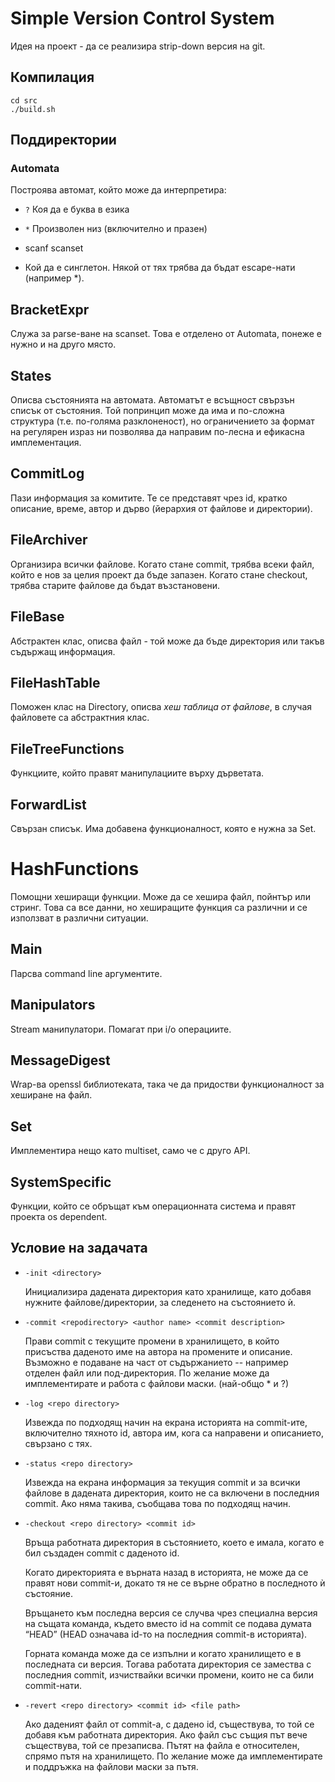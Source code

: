 # Simple Version Control System
Идея на проект - да се реализира strip-down версия на git. 

## Компилация
```
cd src
./build.sh
```

## Поддиректории

### Automata
Построява автомат, който може да интерпретира:
* `?` Коя да е буква в езика

* `*` Произволен низ (включително и празен)

* scanf scanset

* Кой да е синглетон. Някой от тях трябва да бъдат escape-нати (например *).

## BracketExpr
Служа за parse-ване на scanset. Това е отделено от Automata, понеже е нужно и
на друго място.

## States
Описва състоянията на автомата. Автоматът е всъщност свързън списък от
състояния. Той попринцип може да има и по-сложна структура (т.е. по-голяма
разклоненост), но ограничението за формат на регулярен израз ни позволява да
направим по-лесна и ефикасна имплементация.

## CommitLog
Пази информация за комитите. Те се представят чрез id, кратко описание, време,
автор и дърво (йерархия от файлове и директории).

## FileArchiver
Организира всички файлове. Когато стане commit, трябва всеки файл, който е нов
за целия проект да бъде запазен. Когато стане checkout, трябва старите файлове
да бъдат възстановени.

## FileBase
Абстрактен клас, описва файл - той може да бъде директория или такъв съдържащ
информация.

## FileHashTable
Поможен клас на Directory, описва *хеш таблица от файлове*, в случая файловете
са абстрактния клас.

## FileTreeFunctions
Функциите, който правят манипулациите върху дърветата.

## ForwardList
Свързан списък. Има добавена функционалност, която е нужна за Set.

# HashFunctions
Помощни хеширащи функции. Може да се хешира файл, пойнтър или стринг. Това са
все данни, но хеширащите функция са различни и се използват в различни
ситуации.

## Main
Парсва command line аргументите.

## Manipulators
Stream манипулатори. Помагат при i/о операциите.

## MessageDigest
Wrap-ва openssl библиотеката, така че да придостви функционалност за хеширане
на файл.

## Set
Имплементира нещо като multiset, само че с друго API.

## SystemSpecific
Функции, който се обръщат към операционната система и правят проекта os
dependent.

## Условие на задачата

* `-init <directory>`

    Инициализира дадената директория като хранилище, като добавя нужните
файлове/директории, за следенето на състоянието ѝ.

* `-commit <repodirectory> <author name> <commit description>`

    Прави commit с текущите промени в хранилището, в който присъства даденото
име на автора на промените и описание. Възможно е подаване на част от
съдържанието -- например отделен файл или под-директория. По желание може да
имплементирате и работа с файлови маски. (най-общо * и ?)

* `-log <repo directory>`

    Извежда по подходящ начин на екрана историята на commit-ите, включително
тяхното id, автора им, кога са направени и описанието, свързано с тях.

* `-status <repo directory>`

    Извежда на екрана информация за текущия commit и за всички файлове в
дадената директория, които не са включени в последния commit. Ако няма такива,
съобщава това по подходящ начин.

* `-checkout <repo directory> <commit id>`

    Връща работната директория в състоянието, което е имала, когато е бил
създаден commit с даденото id.

    Когато директорията е върната назад в историята, не може да се правят нови
commit-и, докато тя не се върне обратно в последното ѝ състояние.

    Връщането към последна версия се случва чрез специална версия на същата
команда, където вместо id на commit се подава думата “HEAD” (HEAD означава
id-то на последния commit-в историята).

    Горната команда може да се изпълни и когато хранилището е в последната си
версия. Тогава работата директория се замества с последния commit, изчиствайки
всички промени, които не са били commit-нати.

* `-revert <repo directory> <commit id> <file path>`

    Ако даденият файл от commit-а, с дадено id, съществува, то той се добавя
към работната директория. Ако файл със същия път вече съществува, той се
презаписва. Пътят на файла е относителен, спрямо пътя на хранилището. По
желание може да имплементирате и поддръжка на файлови маски за пътя.
